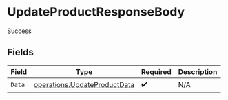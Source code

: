# UpdateProductResponseBody

Success


## Fields

| Field                                                                        | Type                                                                         | Required                                                                     | Description                                                                  |
| ---------------------------------------------------------------------------- | ---------------------------------------------------------------------------- | ---------------------------------------------------------------------------- | ---------------------------------------------------------------------------- |
| `Data`                                                                       | [operations.UpdateProductData](../../models/operations/updateproductdata.md) | :heavy_check_mark:                                                           | N/A                                                                          |